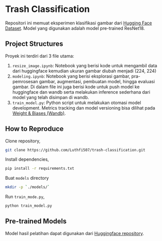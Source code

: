 # Trash Classification
Repositori ini memuat eksperimen klasifikasi gambar dari [Hugging Face Dataset](https://huggingface.co/datasets/garythung/trashnet). Model yang digunakan adalah model pre-trained ResNet18.

## Project Structures
Proyek ini terdiri dari 3 file utama:
1. `resize_image.ipynb`: Notebook yang berisi kode untuk mengambil data dari huggingface kemudian ukuran gambar diubah menjadi (224, 224)
2. `modeling.ipynb`: Notebook yang berisi eksplorasi gambar, pra-pemrosesan gambar, augmentasi, pembuatan model, hingga evaluasi gambar. Di dalam file ini juga berisi kode untuk push model ke huggingface dan wandb serta melakukan inference sederhana dari model yang telah disimpan di wandb.
3.  `train_model.py`: Python script untuk melakukan otomasi model development. Metrics tracking dan model versioning bisa dilihat pada [Weight & Biases (Wandb)](https://wandb.ai/luthfi-organization/trash-classification?nw=nwuserluthfi507).
   
## How to Reproduce
Clone repository,
```bash
git clone https://github.com/Luthfi507/trash-classification.git
```
Install dependencies,
```bash
pip install -r requirements.txt
```
Buat `models` directory
```bash
mkdir -p `./models/`
```
Run `train_mode.py`,
```bash
python train_model.py
```

## Pre-trained Models
Model hasil pelatihan dapat digunakan dari [Huggingface repository](https://huggingface.co/luthfi507/trash-classification).